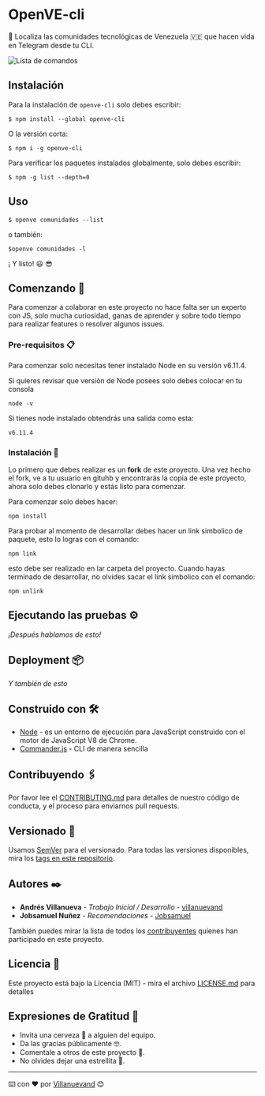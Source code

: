 # OpenVE-cli 
📡 Localiza las comunidades tecnológicas de Venezuela 🇻🇪 que hacen vida en Telegram desde tu CLI.

![Lista de comandos](https://i.imgur.com/BBguzaL.png "Lista de comandos")

## Instalación

Para la instalación de `openve-cli` solo debes escribir: 

```
$ npm install --global openve-cli
```
O la versión corta: 

```
$ npm i -g openve-cli
```

Para verificar los paquetes instalados globalmente, solo debes escribir: 

```
$ npm -g list --depth=0
```

## Uso 

```
$ openve comunidades --list
```

o también: 

```
$openve comunidades -l 
```

¡ Y listo! 😃 😎

## Comenzando 🚀

Para comenzar a colaborar en este proyecto no hace falta ser un experto con JS, solo mucha curiosidad, ganas de aprender y sobre todo tiempo para realizar features o resolver algunos issues. 

### Pre-requisitos 📋

Para comenzar solo necesitas tener instalado Node en su versión v6.11.4. 

Si quieres revisar que versión de Node posees solo debes colocar en tu consola

```
node -v
```

Si tienes node instalado obtendrás una salida como esta: 

```
v6.11.4
```

### Instalación 🔧

Lo primero que debes realizar es un **fork** de este proyecto. Una vez hecho el fork, ve a tu usuario en gituhb y encontrarás la copia de este proyecto, ahora solo debes clonarlo y estás listo para comenzar. 

Para comenzar solo debes hacer: 

```
npm install 
```

Para probar al momento de desarrollar debes hacer un link simbolico de paquete, esto lo logras con el comando:

```
npm link 
```

esto debe ser realizado en lar carpeta del proyecto. Cuando hayas terminado de desarrollar, no olvides sacar el link simbolico con el comando:

```
npm unlink
```

## Ejecutando las pruebas ⚙️

_¡Después hablamos de esto!_


## Deployment 📦

_Y también de esto_

## Construido con 🛠️

* [Node](https://nodejs.org/es/) - es un entorno de ejecución para JavaScript construido con el motor de JavaScript V8 de Chrome.
* [Commander.js](https://github.com/tj/commander.js) - CLI de manera sencilla

## Contribuyendo 🖇️

Por favor lee el [CONTRIBUTING.md](https://github.com/Villanuevand/openve-cli/blob/develop/.github/CONTRIBUTING.md) para detalles de nuestro código de conducta, y el proceso para enviarnos pull requests.

## Versionado 📌

Usamos [SemVer](http://semver.org/) para el versionado. Para todas las versiones disponibles, mira los [tags en este repositorio](https://github.com/Villanuevand/openve-cli/tags).

## Autores ✒️

* **Andrés Villanueva** - *Trabajo Inicial / Desarrollo* - [villanuevand](https://github.com/villanuevand)
* **Jobsamuel Nuñez** - *Recomendaciones* - [Jobsamuel](https://github.com/jobsamuel)

También puedes mirar la lista de todos los [contribuyentes](https://github.com/villanuevand/openve-cli/contributors.md) quíenes han participado en este proyecto. 

## Licencia 📄

Este proyecto está bajo la Licencia (MIT) - mira el archivo [LICENSE.md](LICENSE.md) para detalles

## Expresiones de Gratitud 🎁

* Invita una cerveza 🍺 a alguien del equipo. 
* Da las gracias públicamente 🤓.
* Comentale a otros de este proyecto 📢.
* No olvides dejar una estrellita 🌟.



---
⌨️ con ❤️ por [Villanuevand](https://github.com/Villanuevand) 😊

